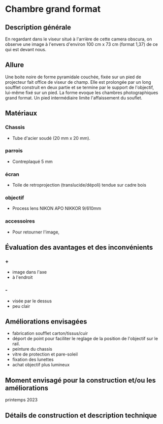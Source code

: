 #  Chambre grand format
## Description générale
En regardant dans le viseur situé à l'arrière de cette camera obscura, on observe une image à l'envers d'environ 100 cm x 73 cm (format 1,37) de ce qui est devant nous.
## Allure
Une boite noire de forme pyramidale couchée, fixée sur un pied de projecteur fait office de viseur de champ. Elle est prolongée par un long soufflet construit en deux partie et se termine par le support de l'objectif, lui-même fixé sur un pied. La forme evoque les chambres photographiques grand format. Un pied intermédiaire limite l'affaissement du souflet.
## Matériaux
### Chassis
- Tube d'acier soudé (20 mm x 20 mm).
### parrois
- Contreplaqué 5 mm
### écran
- Toile de retroprojection (translucide/dépoli) tendue sur cadre bois
### objectif
- Process lens NIKON APO NIKKOR 9/610mm
### accessoires
- Pour retourner l'image, 
## Évaluation des avantages et des inconvénients
### +
- image dans l'axe
- à l'endroit
### -
- visée par le dessus
- peu clair
## Améliorations envisagées
- fabrication soufflet carton/tissus/cuir
- déport de point pour faciliter le reglage de la position de l'objectif sur le rail.
- peinture du chassis
- vitre de protection et pare-soleil
- fixation des lunettes
- achat objectif plus lumineux
## Moment envisagé pour la construction et/ou les améliorations
printemps 2023
## Détails de construction et description technique
